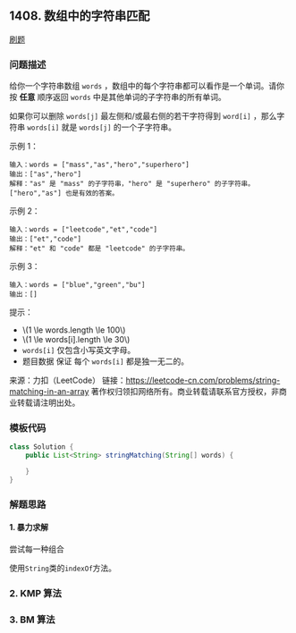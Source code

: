 <script src="https://cdn.bootcss.com/mathjax/2.7.7/MathJax.js?config=TeX-AMS-MML_HTMLorMML"></script>

## 1408. 数组中的字符串匹配

[刷题](qu1408/solu/Solution.java)

### 问题描述

给你一个字符串数组 `words` ，数组中的每个字符串都可以看作是一个单词。请你按 **任意**  顺序返回 `words` 中是其他单词的子字符串的所有单词。

如果你可以删除 `words[j]` 最左侧和/或最右侧的若干字符得到 `word[i]` ，那么字符串 `words[i]` 就是 `words[j]` 的一个子字符串。

 

示例 1：

```
输入：words = ["mass","as","hero","superhero"]
输出：["as","hero"]
解释："as" 是 "mass" 的子字符串，"hero" 是 "superhero" 的子字符串。
["hero","as"] 也是有效的答案。
```

示例 2：

```
输入：words = ["leetcode","et","code"]
输出：["et","code"]
解释："et" 和 "code" 都是 "leetcode" 的子字符串。
```

示例 3：

```
输入：words = ["blue","green","bu"]
输出：[]
```

提示：

* \\(1 \le words.length \le 100\\)
* \\(1 \le words[i].length \le 30\\)
* `words[i]` 仅包含小写英文字母。
* 题目数据 保证 每个 `words[i]` 都是独一无二的。

来源：力扣（LeetCode）
链接：https://leetcode-cn.com/problems/string-matching-in-an-array
著作权归领扣网络所有。商业转载请联系官方授权，非商业转载请注明出处。

### 模板代码

``` java
class Solution {
    public List<String> stringMatching(String[] words) {

    }
}
```


### 解题思路

#### 1. 暴力求解

尝试每一种组合

使用`String`类的`indexOf`方法。

### 2. KMP 算法


### 3. BM 算法
